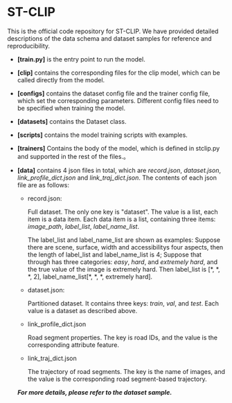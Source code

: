 # ST-CLIP

This is the official code repository for ST-CLIP. We have provided detailed descriptions of the data schema and dataset samples for reference and reproducibility. 

- **[train.py]** is the entry point to run the model.

- **[clip]** contains the corresponding files for the clip model, which can be called directly from the model.
  
- **[configs]** contains the dataset config file and the trainer config file, which set the corresponding parameters. Different config files need to be specified when training the model.

- **[datasets]** contains the Dataset class.

- **[scripts]** contains the model training scripts with examples.

- **[trainers]** Contains the body of the model, which is defined in stclip.py and supported in the rest of the files.。

- **[data]** contains 4 json files in total, which are *record.json*, *dataset.json*, *link_profile_dict.json* and *link_traj_dict.json*. The contents of each json file are as follows:
  - record.json:
    
    Full dataset. The only one key is "dataset". The value is a list, each item is a data item. Each data item is a list, containing three items: *image_path*, *label_list*, *label_name_list*. 
  
    The label_list and label_name_list are shown as examples: Suppose there are scene, surface, width and accessibilitys four aspects, then the length of label_list and label_name_list is 4; Suppose that through has three categories: *easy*, *hard*, and *extremely hard*, and the true value of the image is extremely hard. Then label_list is [\*, \*, \*, 2], label_name_list[\*, \*, \*, extremely hard].
  - dataset.json:

    Partitioned dataset. It contains three keys: *train*, *val*, and *test*. Each value is a dataset as described above.

  - link_profile_dict.json
  
    Road segment properties. The key is road IDs, and the value is the corresponding attribute feature.

  - link_traj_dict.json

    The trajectory of road segments. The key is the name of images, and the value is the corresponding road segment-based trajectory.

  ***For more details, please refer to the dataset sample.***